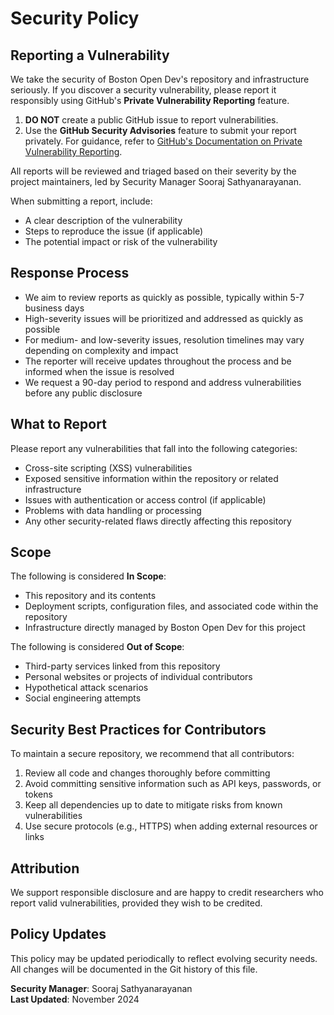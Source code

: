 # Security Policy

## Reporting a Vulnerability

We take the security of Boston Open Dev's repository and infrastructure seriously. If you discover a security vulnerability, please report it responsibly using GitHub's **Private Vulnerability Reporting** feature.

1. **DO NOT** create a public GitHub issue to report vulnerabilities.
2. Use the **GitHub Security Advisories** feature to submit your report privately. For guidance, refer to [GitHub's Documentation on Private Vulnerability Reporting](https://docs.github.com/en/code-security/security-advisories/guidance-on-reporting-and-writing-information-about-vulnerabilities/privately-reporting-a-security-vulnerability).

All reports will be reviewed and triaged based on their severity by the project maintainers, led by Security Manager Sooraj Sathyanarayanan.

When submitting a report, include:
* A clear description of the vulnerability
* Steps to reproduce the issue (if applicable)
* The potential impact or risk of the vulnerability

## Response Process

* We aim to review reports as quickly as possible, typically within 5-7 business days
* High-severity issues will be prioritized and addressed as quickly as possible
* For medium- and low-severity issues, resolution timelines may vary depending on complexity and impact
* The reporter will receive updates throughout the process and be informed when the issue is resolved
* We request a 90-day period to respond and address vulnerabilities before any public disclosure

## What to Report

Please report any vulnerabilities that fall into the following categories:
* Cross-site scripting (XSS) vulnerabilities
* Exposed sensitive information within the repository or related infrastructure
* Issues with authentication or access control (if applicable)
* Problems with data handling or processing
* Any other security-related flaws directly affecting this repository

## Scope

The following is considered **In Scope**:
* This repository and its contents
* Deployment scripts, configuration files, and associated code within the repository
* Infrastructure directly managed by Boston Open Dev for this project

The following is considered **Out of Scope**:
* Third-party services linked from this repository
* Personal websites or projects of individual contributors
* Hypothetical attack scenarios
* Social engineering attempts

## Security Best Practices for Contributors

To maintain a secure repository, we recommend that all contributors:
1. Review all code and changes thoroughly before committing
2. Avoid committing sensitive information such as API keys, passwords, or tokens
3. Keep all dependencies up to date to mitigate risks from known vulnerabilities
4. Use secure protocols (e.g., HTTPS) when adding external resources or links

## Attribution

We support responsible disclosure and are happy to credit researchers who report valid vulnerabilities, provided they wish to be credited.

## Policy Updates

This policy may be updated periodically to reflect evolving security needs. All changes will be documented in the Git history of this file.

**Security Manager**: Sooraj Sathyanarayanan  
**Last Updated**: November 2024  
